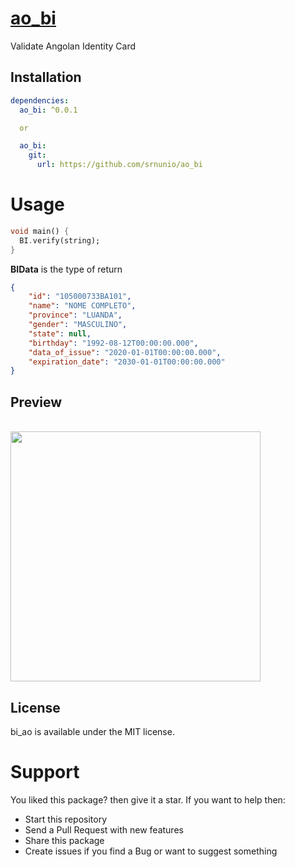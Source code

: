 # [ao_bi](https://pub.dev/packages/ao_bi)

Validate Angolan Identity Card

## Installation

```yaml
dependencies:
  ao_bi: ^0.0.1

  or

  ao_bi:
    git:
      url: https://github.com/srnunio/ao_bi
```

# Usage

```dart
void main() {
  BI.verify(string);
}
```
**BIData** is the type of return

```json
{
    "id": "105000733BA101",
    "name": "NOME COMPLETO",
    "province": "LUANDA",
    "gender": "MASCULINO",
    "state": null,
    "birthday": "1992-08-12T00:00:00.000",
    "data_of_issue": "2020-01-01T00:00:00.000",
    "expiration_date": "2030-01-01T00:00:00.000"
}
```

## Preview
<br>
<img title="" src="https://github.com/srnunio/ao_bi/blob/master/preview.gif" alt="" width="400">
</br>

## License

bi_ao is available under the MIT license.

# Support

You liked this package? then give it a star. If you want to help then:

* Start this repository
* Send a Pull Request with new features
* Share this package
* Create issues if you find a Bug or want to suggest something
